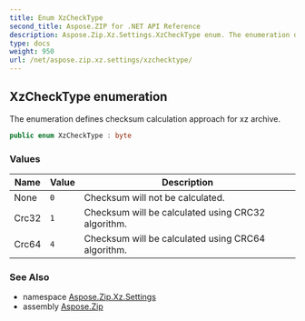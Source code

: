 ```yaml
---
title: Enum XzCheckType
second_title: Aspose.ZIP for .NET API Reference
description: Aspose.Zip.Xz.Settings.XzCheckType enum. The enumeration defines checksum calculation approach for xz archive
type: docs
weight: 950
url: /net/aspose.zip.xz.settings/xzchecktype/
---
```

## XzCheckType enumeration

The enumeration defines checksum calculation approach for xz archive.

```csharp
public enum XzCheckType : byte
```

### Values

| Name | Value | Description |
| --- | --- | --- |
| None | `0` | Checksum will not be calculated. |
| Crc32 | `1` | Checksum will be calculated using CRC32 algorithm. |
| Crc64 | `4` | Checksum will be calculated using CRC64 algorithm. |

### See Also

* namespace [Aspose.Zip.Xz.Settings](../../aspose.zip.xz.settings/)
* assembly [Aspose.Zip](../../)


